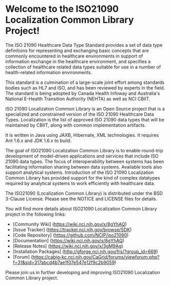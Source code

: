 Welcome to the ISO21090 Localization Common Library Project!
==============================================================

The ISO 21090 Healthcare Data Type Standard provides a set of data type definitions for representing and exchanging basic concepts that are commonly encountered in healthcare environments in support of information exchange in the healthcare environment, and specifies a collection of healthcare related data types suitable for use in a number of health-related information environments.

This standard is a culmination of a large-scale joint effort among standards bodies such as HL7 and ISO, and has been reviewed by experts in the field. The standard is being adopted by Canada Health Infoway and Australia's National E-Health Transition Authority (NEHTA) as well as NCI CBIIT.

ISO 21090 Localization Common Library is an Open Source project that is a specialized and constrained version of the ISO 21090 Healthcare Data Types. Localization is the list of approved ISO 21090 data types that will be maintained by CBIIT, along with common implementation artifacts.

It is written in Java using JAXB, Hibernate, XML technologies. It requires Ant 1.6.x and JDK 1.6.x to build. 

The goal of ISO21090 Localization Common Library is to enable round-trip development of model-driven applications and services that include ISO 21090 data types. The focus of interoperability between systems has been facilitating information sharing between data systems. Available tools also support analytical systems. Introduction of the ISO 21090 Localization Common Library has provided support for the kind of complex datatypes required by analytical systems to work efficiently with healthcare data.

The ISO21090 (Localization Common Library) is distributed under the BSD 3-Clause License.
Please see the NOTICE and LICENSE files for details.

You will find more details about ISO21090 Localization Common Library project in the following links:

 * [Community Wiki] (https://wiki.nci.nih.gov/x/8gYhAQ)
 * [Issue Tracker] (https://tracker.nci.nih.gov/browse/SDK)
 * [Code Repository] (https://github.com/NCIP/iso21090)
 * [Documentation] (https://wiki.nci.nih.gov/x/8gYhAQ)
 * [Release Notes] (https://wiki.nci.nih.gov/x/3gM9Ag)
 * [Installation Packages] (http://gforge.nci.nih.gov/frs/?group_id=669)
 * [Forum] (https://cabig-kc.nci.nih.gov/CaGrid/forums/viewforum.php?f=31&sid=317abcd4b7ae1f07e547e12f9c2b9059)

Please join us in further developing and improving ISO21090 Localization Common Library project.

 
 	
